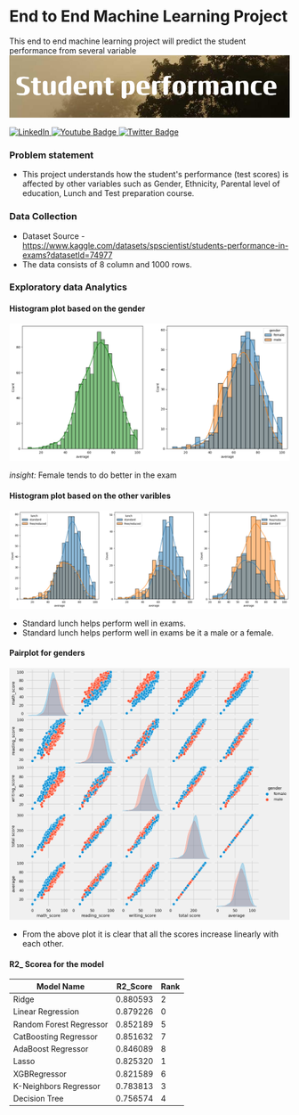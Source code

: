 # End to End Machine Learning Project
This end to end machine learning project will predict the student performance from several variable 
![Banner!](https://github.com/Asifbinsyed/Studentperformace/blob/main/Student.png?raw=true)

<div id="badge-container">
  <a href="https://www.linkedin.com/in/asifbinsyed/">
    <img src="https://img.shields.io/badge/LinkedIn-0077B5?style=for-the-badge&logo=linkedin&logoColor=white" alt="LinkedIn"/>
  </a>
  <a href="">
    <img src="https://img.shields.io/badge/Medium-12100E?style=for-the-badge&logo=medium&logoColor=white" alt="Youtube Badge"/>
  </a>
  <a href="your-twitter-URL">
    <img src="https://img.shields.io/badge/Twitter-blue?style=for-the-badge&logo=twitter&logoColor=white" alt="Twitter Badge"/>
  </a>
</div>

### Problem statement
- This project understands how the student's performance (test scores) is affected by other variables such as Gender, Ethnicity, Parental level of education, Lunch and Test preparation course.


### Data Collection
- Dataset Source - https://www.kaggle.com/datasets/spscientist/students-performance-in-exams?datasetId=74977
- The data consists of 8 column and 1000 rows.

### Exploratory data Analytics

#### Histogram plot based on the gender

![Histogram!](https://github.com/Asifbinsyed/Studentperformace/blob/main/image/histogram_based_on_gender.png)

*insight:* Female tends to do better in the exam

#### Histogram plot based on the other varibles
![Histogram other!](https://github.com/Asifbinsyed/Studentperformace/blob/main/image/histogram_for_other_varibles.png)
- Standard lunch helps perform well in exams.
- Standard lunch helps perform well in exams be it a male or a female.
#### Pairplot for genders
![pair plot!](https://github.com/Asifbinsyed/Studentperformace/blob/main/image/pairplot.png)

- From the above plot it is clear that all the scores increase linearly with each other.

#### R2_ Scorea for the model

| Model Name              | R2_Score | Rank |
| ----------------------- | -------- | ---- |
| Ridge                   | 0.880593 | 2    |
| Linear Regression       | 0.879226 | 0    |
| Random Forest Regressor | 0.852189 | 5    |
| CatBoosting Regressor   | 0.851632 | 7    |
| AdaBoost Regressor      | 0.846089 | 8    |
| Lasso                   | 0.825320 | 1    |
| XGBRegressor            | 0.821589 | 6    |
| K-Neighbors Regressor   | 0.783813 | 3    |
| Decision Tree           | 0.756574 | 4    |